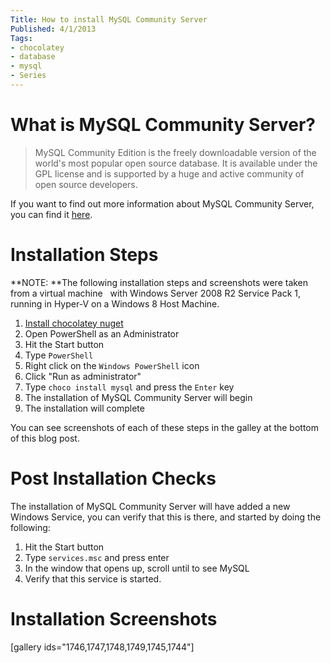 ```yaml
---
Title: How to install MySQL Community Server
Published: 4/1/2013
Tags:
- chocolatey
- database
- mysql
- Series
---
```


# What is MySQL Community Server?

>MySQL Community Edition is the freely downloadable version of the world's most popular open source database. It is available under the GPL license and is supported by a huge and active community of open source developers.

If you want to find out more information about MySQL Community Server, you can find it [here](http://www.mysql.com/products/community/).

# Installation Steps

**NOTE: **The following installation steps and screenshots were taken from a virtual machine   with Windows Server 2008 R2 Service Pack 1, running in Hyper-V on a Windows 8 Host Machine.

1. [Install chocolatey nuget](http://gep13.me/S8ZnDT)
1. Open PowerShell as an Administrator
1. Hit the Start button
1. Type `PowerShell`
1. Right click on the `Windows PowerShell` icon
1. Click "Run as administrator"
1. Type `choco install mysql` and press the `Enter` key
1. The installation of MySQL Community Server will begin
1. The installation will complete

You can see screenshots of each of these steps in the galley at the bottom of this blog post.

# Post Installation Checks

The installation of MySQL Community Server will have added a new Windows Service, you can verify that this is there, and started by doing the following:

1. Hit the Start button
1. Type `services.msc` and press enter
1. In the window that opens up, scroll until to see MySQL
1. Verify that this service is started.

# Installation Screenshots

[gallery ids="1746,1747,1748,1749,1745,1744"]
